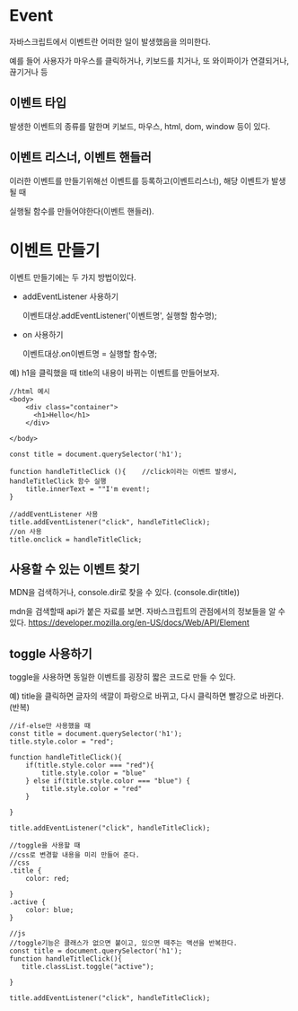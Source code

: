 # Event
자바스크립트에서 이벤트란 어떠한 일이 발생했음을 의미한다.

예를 들어 사용자가 마우스를 클릭하거나, 키보드를 치거나,
또 와이파이가 연결되거나, 끊기거나 등


## 이벤트 타입
발생한 이벤트의 종류를 말한며 키보드, 마우스, html, dom, window 등이 있다.

## 이벤트 리스너, 이벤트 핸들러

이러한 이벤트를 만들기위해선 이벤트를 등록하고(이벤트리스너), 해당 이벤트가 발생될 때

실행될 함수를 만들어야한다(이벤트 핸들러). 

# 이벤트 만들기
이벤트 만들기에는 두 가지 방법이있다.  
- addEventListener 사용하기

    이벤트대상.addEventListener('이벤트명', 실행할 함수명);
- on 사용하기

    이벤트대상.on이벤트명 = 실행할 함수명;


예) h1을 클릭했을 때 title의 내용이 바뀌는 이벤트를 만들어보자.
```
//html 예시
<body>
    <div class="container">
      <h1>Hello</h1>
    </div>

</body>

const title = document.querySelector('h1');

function handleTitleClick (){    //click이라는 이벤트 발생시, handleTitleClick 함수 실행
    title.innerText = ""I'm event!;
}

//addEventListener 사용
title.addEventListener("click", handleTitleClick);
//on 사용
title.onclick = handleTitleClick;
```

## 사용할 수 있는 이벤트 찾기
MDN을 검색하거나, console.dir로 찾을 수 있다. (console.dir(title))

mdn을 검색할때 api가 붙은 자료를 보면.
자바스크립트의 관점에서의 정보들을 알 수 있다.
https://developer.mozilla.org/en-US/docs/Web/API/Element

## toggle 사용하기
toggle을 사용하면 동일한 이벤트를 굉장히 짧은 코드로 만들 수 있다.

예) title을 클릭하면 글자의 색깔이 파랑으로 바뀌고, 다시 클릭하면 빨강으로 바뀐다. (반복)

```
//if-else만 사용했을 때
const title = document.querySelector('h1');
title.style.color = "red";

function handleTitleClick(){
    if(title.style.color === "red"){
        title.style.color = "blue"
    } else if(title.style.color === "blue") {
        title.style.color = "red"
    }
    
}

title.addEventListener("click", handleTitleClick);
```
```
//toggle을 사용할 때
//css로 변경할 내용을 미리 만들어 준다.
//css
.title {
    color: red;

} 
.active {
    color: blue;
}

//js
//toggle기능은 클래스가 없으면 붙이고, 있으면 떼주는 액션을 반복한다.
const title = document.querySelector('h1');
function handleTitleClick(){
   title.classList.toggle("active");
    
}

title.addEventListener("click", handleTitleClick);
```